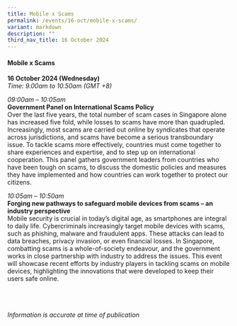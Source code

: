 ```yaml
---
title: Mobile x Scams
permalink: /events/16-oct/mobile-x-scams/
variant: markdown
description: ""
third_nav_title: 16 October 2024
---
```

#### **Mobile x Scams**

**16 October 2024 (Wednesday)**  
*Time: 9.00am to 10.50am (GMT +8)*

*09:00am – 10:05am*
<br>**Government Panel on International Scams Policy**
<br>Over the last five years, the total number of scam cases in Singapore alone has increased five fold, while losses to scams have more than quadrupled. Increasingly, most scams are carried out online by syndicates that operate across jurisdictions, and scams have become a serious transboundary issue. To tackle scams more effectively, countries must come together to share experiences and expertise, and to step up on international cooperation. This panel gathers government leaders from countries who have been tough on scams, to discuss the domestic policies and measures they have implemented and how countries can work together to protect our citizens. 

*10:05am – 10:50am*
<br>**Forging new pathways to safeguard mobile devices from scams – an industry perspective**
<br>Mobile security is crucial in today’s digital age, as smartphones are integral to daily life. Cybercriminals increasingly target mobile devices with scams, such as phishing, malware and fraudulent apps. These attacks can lead to data breaches, privacy invasion, or even financial losses. In Singapore, combatting scams is a whole-of-society endeavour, and the government works in close partnership with industry to address the issues. This event will showcase recent efforts by industry players in tackling scams on mobile devices, highlighting the innovations that were developed to keep their users safe online. 


<br><br><br>
*Information is accurate at time of publication*